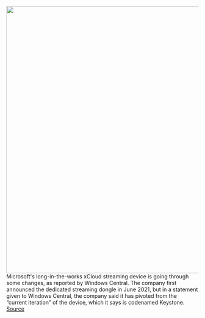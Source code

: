 <img src='https://cdn.vox-cdn.com/thumbor/FWclYsDUzS3oPQawLCyQ-I1yFmA=/0x0:2040x1360/1200x800/filters:focal(857x517:1183x843)/cdn.vox-cdn.com/uploads/chorus_image/image/70914089/acastro_190530_1777_xbox_0002.0.0.jpg' width='700px' /><br/>
Microsoft's long-in-the-works xCloud streaming device is going through some changes, as reported by Windows Central. The company first announced the dedicated streaming dongle in June 2021, but in a statement given to Windows Central, the company said it has pivoted from the “current iteration” of the device, which it says is codenamed Keystone.
<a href='https://www.theverge.com/2022/5/26/23143181/microsoft-keystone-xbox-xcloud-game-streaming-dongle-codename'> Source <a/>